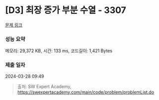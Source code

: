 # [D3] 최장 증가 부분 수열 - 3307 

[문제 링크](https://swexpertacademy.com/main/code/problem/problemDetail.do?contestProbId=AWBOKg-a6l0DFAWr) 

### 성능 요약

메모리: 29,372 KB, 시간: 133 ms, 코드길이: 1,421 Bytes

### 제출 일자

2024-03-28 09:49



> 출처: SW Expert Academy, https://swexpertacademy.com/main/code/problem/problemList.do